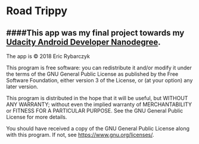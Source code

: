 # Road Trippy
####This app was my final project towards my [Udacity Android Developer Nanodegree](https://graduation.udacity.com/confirm/4EVRWQDC).
-------------
The app is &copy; 2018 Eric Rybarczyk

This program is free software: you can redistribute it and/or modify
it under the terms of the GNU General Public License as published by
the Free Software Foundation, either version 3 of the License, or
(at your option) any later version.

This program is distributed in the hope that it will be useful,
but WITHOUT ANY WARRANTY; without even the implied warranty of
MERCHANTABILITY or FITNESS FOR A PARTICULAR PURPOSE.  See the
GNU General Public License for more details.

You should have received a copy of the GNU General Public License
along with this program.  If not, see <https://www.gnu.org/licenses/>.